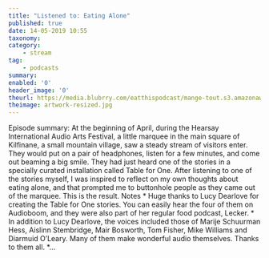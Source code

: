 ```yaml
---
title: "Listened to: Eating Alone"
published: true
date: 14-05-2019 10:55
taxonomy:
category:
	- stream
tag:
	- podcasts
summary:
enabled: '0'
header_image: '0'
theurl: https://media.blubrry.com/eatthispodcast/mange-tout.s3.amazonaws.com/2019/eating-alone.mp3
theimage: artwork-resized.jpg
--- 
```

Episode summary: At the beginning of April, during the Hearsay International Audio Arts Festival, a little marquee in the main square of Kilfinane, a small mountain village, saw a steady stream of visitors enter. They would put on a pair of headphones, listen for a few minutes, and come out beaming a big smile. They had just heard one of the stories in a specially curated installation called Table for One. After listening to one of the stories myself, I was inspired to reflect on my own thoughts about eating alone, and that prompted me to buttonhole people as they came out of the marquee. This is the result. Notes * Huge thanks to Lucy Dearlove for creating the Table for One stories. You can easily hear the four of them on Audioboom, and they were also part of her regular food podcast, Lecker. * In addition to Lucy Dearlove, the voices included those of Marije Schuurman Hess, Aislinn Stembridge, Mair Bosworth, Tom Fisher, Mike Williams and Diarmuid O’Leary. Many of them make wonderful audio themselves. Thanks to them all. *…
